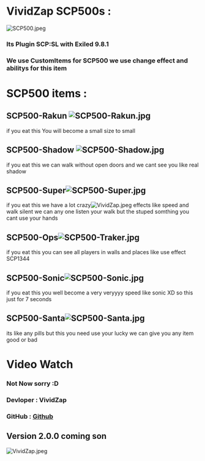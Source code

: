 # VividZap SCP500s :
![SCP500.jpeg](Pictures/SCP500.jpeg)
### Its Plugin SCP:SL with Exiled 9.8.1
### We use CustomItems for SCP500 we use change effect and abilitys for this item 
# SCP500 items : 
## SCP500-Rakun ![SCP500-Rakun.jpg](Pictures/SCP500-Rakun.jpg)
if you eat this You will become a small size to small
## SCP500-Shadow ![SCP500-Shadow.jpg](Pictures/SCP500-Shadow.jpg)
if you eat this we can walk without open doors and we cant see you like real shadow
## SCP500-Super![SCP500-Super.jpg](Pictures/SCP500-Super.jpg)
if you eat this we have a lot crazy![VividZap.jpeg](../../../Downloads/VividZap.jpeg) effects like speed and walk silent we can any one listen your walk
but the stuped somthing you cant use your hands
## SCP500-Ops![SCP500-Traker.jpg](Pictures/SCP500-Traker.jpg)
if you eat this you can see all players in walls and places like use effect SCP1344
## SCP500-Sonic![SCP500-Sonic.jpg](Pictures/SCP500-Sonic.jpg)
if you eat this you well become a very veryyyy speed like sonic XD so this just for 7 seconds 
## SCP500-Santa![SCP500-Santa.jpg](Pictures/SCP500-Santa.jpg)
its like any pills but this you need use your lucky we can give you any item good or bad 
# Video Watch
### Not Now sorry :D

### Devloper : VividZap 
### GitHub : [Github](https://github.com/VividZap)

## Version 2.0.0 coming son
![VividZap.jpeg](Pictures/VividZap.jpeg)
